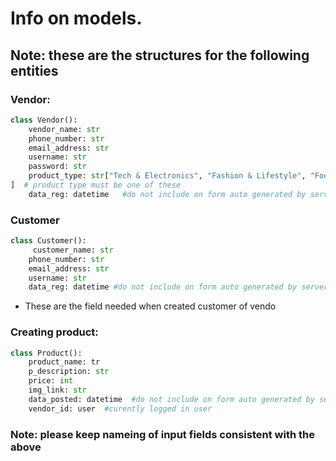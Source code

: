 # Info on models.
## Note: these are the structures for the following entities
### Vendor:
```python
class Vendor():
    vendor_name: str
    phone_number: str
    email_address: str
    username: str
    password: str
    product_type: str["Tech & Electronics", "Fashion & Lifestyle", "Food & Groceries", "Home & Essentials", "Books & Learning", "Health & Fitness", "Kids & Baby", "Tools & Auto", "Arts & Entertainment"
]  # product type must be one of these
    data_reg: datetime   #do not include on form auto generated by server
```
### Customer
```python
class Customer():
     customer_name: str
    phone_number: str
    email_address: str
    username: str
    data_reg: datetime #do not include on form auto generated by server
```

- These are the field needed when created customer of vendo

### Creating product:
```python
class Product():
    product_name: tr
    p_description: str
    price: int
    img_link: str
    data_posted: datetime  #do not include on form auto generated by server
    vendor_id: user  #curently logged in user


```

### Note: please keep nameing of input fields consistent with the above